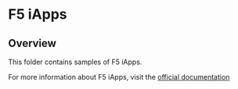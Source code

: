 # F5 iApps

## Overview

This folder contains samples of F5 iApps.

For more information about F5 iApps, visit the [official documentation](https://clouddocs.f5.com/api/iapps/)
